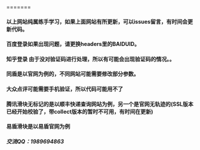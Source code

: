 =======
#### 以上网站纯属练手学习，如果上面网站有所更新，可以issues留言，有时间会更新代码。
#### 百度登录如果出现问题，请更换headers里的BAIDUID。
#### 知乎登录 由于没对验证码进行处理，所以有可能会出现验证码的情况。。
#### 同盾是以官网为例的，不同网站可能需要修改部分参数。
#### 大众点评可能需要手机验证，所以代码可能用不了
#### 腾讯滑块无标记的是以顺丰快递查询网站为例，另一个是官网无轨迹的(SSL版本已经开始校验了，带collect版本的暂时不可用，有时间在更新)
#### 易盾滑块是以易盾官网为例
##### 交流QQ：1989694863
>>>>>>> 
